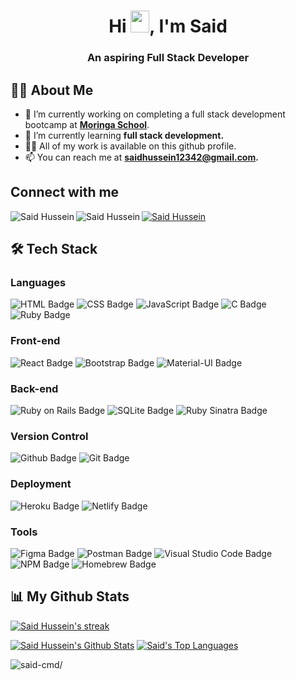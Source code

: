<h1 align="center">Hi <img src="https://raw.githubusercontent.com/iampavangandhi/iampavangandhi/master/gifs/Hi.gif" width="30px" height="35px">, I'm Said </h1>
<h3 align="center">An aspiring Full Stack Developer</h3>

## 🙋‍♂️ About Me

- 🔭 I’m currently working on completing a full stack development bootcamp at  **[Moringa School](https://moringaschool.com/)**.
- 🌱 I’m currently learning **full stack development.**
- 👨‍💻 All of my work is available on this github profile.
- 📫 You can reach me at **saidhussein12342@gmail.com.**
## Connect with me
<p align="left">
<a href = "https://www.linkedin.com/in/said-hussein-5136551a3/"><img align="left" alt="Said Hussein" src="https://img.shields.io/static/v1?style=for-the-badge&message=LinkedIn&color=0A66C2&logo=LinkedIn&logoColor=FFFFFF&label=" /></a>
<a href = "https://twitter.com/saidhusssein"><img align="left" alt="Said Hussein" src="https://img.shields.io/static/v1?style=for-the-badge&message=Twitter&color=1DA1F2&logo=Twitter&logoColor=FFFFFF&label=" /></a>
<a href = "https://www.instagram.com/saidhusssein/">  <img alt="Said Hussein" src="https://img.shields.io/static/v1?style=for-the-badge&message=Instagram&color=E4405F&logo=Instagram&logoColor=FFFFFF&label=" /></a>
</p>

## 🛠 Tech Stack
### Languages
![HTML Badge](https://img.shields.io/badge/HTML5-E34F26?style=for-the-badge&logo=html5&logoColor=white)
![CSS Badge](https://img.shields.io/badge/CSS3-1572B6?style=for-the-badge&logo=css3&logoColor=white)
![JavaScript Badge](https://img.shields.io/badge/JavaScript-F7DF1E?style=for-the-badge&logo=javascript&logoColor=black)
![C Badge](	https://img.shields.io/badge/C-00599C?style=for-the-badge&logo=c&logoColor=white)
![Ruby Badge](https://img.shields.io/badge/Ruby-CC342D?style=for-the-badge&logo=ruby&logoColor=white)
### Front-end
![React Badge](	https://img.shields.io/badge/React-20232A?style=for-the-badge&logo=react&logoColor=61DAFB)
![Bootstrap Badge](https://img.shields.io/badge/Bootstrap-563D7C?style=for-the-badge&logo=bootstrap&logoColor=white)
![Material-UI Badge](https://img.shields.io/badge/Material--UI-0081CB?style=for-the-badge&logo=material-ui&logoColor=white)
### Back-end
![Ruby on Rails Badge](https://img.shields.io/badge/Ruby%20on%20Rails-CC0000?style=for-the-badge&logo=ruby-on-rails&logoColor=white)
![SQLite Badge](https://img.shields.io/badge/SQLite-07405E?style=for-the-badge&logo=sqlite&logoColor=white)
![Ruby Sinatra Badge](https://img.shields.io/badge/Ruby%20Sinatra-000000?style=for-the-badge&logo=ruby-sinatra&logoColor=white)
### Version Control
![Github Badge](https://img.shields.io/badge/GitHub-100000?style=for-the-badge&logo=github&logoColor=white)
![Git Badge](https://img.shields.io/badge/GIT-E44C30?style=for-the-badge&logo=git&logoColor=white)
### Deployment
![Heroku Badge](https://img.shields.io/badge/Heroku-430098?style=for-the-badge&logo=heroku&logoColor=white)
![Netlify Badge](https://img.shields.io/badge/Netlify-00C7B7?style=for-the-badge&logo=netlify&logoColor=white)
### Tools
![Figma Badge](https://img.shields.io/badge/Figma-F24E1E?style=for-the-badge&logo=FIGMA&logoColor=white)
![Postman Badge](https://img.shields.io/badge/Postman-FF6C37?style=for-the-badge&logo=postman&logoColor=white)
![Visual Studio Code Badge](https://img.shields.io/badge/Visual%20Studio%20Code-007ACC?style=for-the-badge&logo=visual-studio-code&logoColor=white)
![NPM Badge](https://img.shields.io/badge/NPM-CB3837?style=for-the-badge&logo=npm&logoColor=white)
![Homebrew Badge](https://img.shields.io/badge/Homebrew-FBB040?style=for-the-badge&logo=homebrew&logoColor=white)
## 📊 My Github Stats
<p align="left">
    <a href="https://github.com/said-cmd/github-readme-streak-stats">
        <img title="🔥 Get streak stats for your profile at git.io/streak-stats" alt="Said Hussein's streak" src="https://github-readme-streak-stats.herokuapp.com/?user=said-cmd&theme=black-ice&hide_border=true&stroke=0000&background=060A0CD0"/>
    </a>
</p>
    <a href="https://github.com/said-cmd/github-readme-stats"><img alt="Said Hussein's Github Stats" src="https://github-readme-stats.vercel.app/api?username=said-cmd&show_icons=true&count_private=true&theme=react&hide_border=true&bg_color=0D1117" /></a>
  <a href="https://github.com/said-cmd/github-readme-stats"><img alt="Said's Top Languages" src="https://github-readme-stats.vercel.app/api/top-langs/?username=said-cmd&langs_count=8&count_private=true&layout=compact&theme=react&hide_border=true&bg_color=0D1117" /></a>
<p align="left"> <img src=https://komarev.com/ghpvc/?username=said-cmd&color=blueviolet alt=said-cmd/></p>
